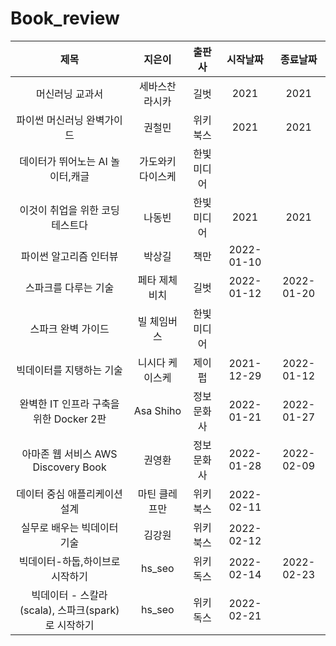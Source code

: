 # Book_review

|제목|지은이|출판사|시작날짜|종료날짜
|:---:|:---:|:---:|:---:|:---:|
|머신러닝 교과서|세바스찬 라시카|길벗|2021|2021
|파이썬 머신러닝 완벽가이드|권철민|위키북스|2021|2021 
|데이터가 뛰어노는 AI 놀이터,캐글|가도와키 다이스케|한빛미디어| 
|이것이 취업을 위한 코딩테스트다|나동빈|한빛미디어|2021|2021 
|파이썬 알고리즘 인터뷰|박상길|책만|2022-01-10|
|스파크를 다루는 기술|페타 제체비치|길벗|2022-01-12| 2022-01-20 
|스파크 완벽 가이드|빌 체임버스|한빛미디어| 
|빅데이터를 지탱하는 기술|니시다 케이스케|제이펍| 2021-12-29|2022-01-12
|완벽한 IT 인프라 구축을 위한 Docker 2판|Asa Shiho|정보문화사| 2022-01-21| 2022-01-27
|아마존 웹 서비스 AWS Discovery Book| 권영환|정보문화사|2022-01-28 | 2022-02-09
|데이터 중심 애플리케이션 설계|마틴 클레프만|위키북스|2022-02-11|
|실무로 배우는 빅데이터 기술|김강원|위키북스|2022-02-12|
|빅데이터-하둡,하이브로 시작하기|hs_seo|위키독스|2022-02-14|2022-02-23
|빅데이터 - 스칼라(scala), 스파크(spark)로 시작하기|hs_seo|위키독스|2022-02-21|
